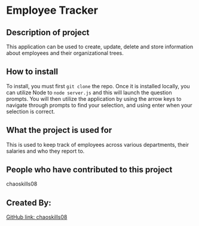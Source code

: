 # Employee Tracker
## Description of project
This application can be used to create, update, delete and store information about employees and their organizational trees. 
## How to install
To install, you must first `git clone` the repo. Once it is installed locally, you can utilize Node to `node server.js` and this will launch the question prompts. You will then utilize the application by using the arrow keys to navigate through prompts to find your selection, and using enter when your selection is correct. 
## What the project is used for
This is used to keep track of employees across various departments, their salaries and who they report to.
## People who have contributed to this project
chaoskills08
## Created By:
[GitHub link: chaoskills08](https://github.com/chaoskills08)
  
